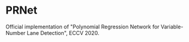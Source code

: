 # PRNet
Official implementation of "Polynomial Regression Network for Variable-Number Lane Detection", ECCV 2020.
